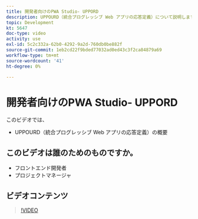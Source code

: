 ```yaml
---
title: 開発者向けのPWA Studio- UPPORD
description: UPPOURD（統合プログレッシブ Web アプリの応答定義）について説明します。
topic: Development
kt: 5647
doc-type: video
activity: use
exl-id: 5c2c332a-62b0-4292-9a2d-760db0be882f
source-git-commit: 1eb2cd22f9bded77032ad0ed43c3f2ca84879a69
workflow-type: tm+mt
source-wordcount: '41'
ht-degree: 0%

---
```


# 開発者向けのPWA Studio- UPPORD

このビデオでは、

- UPPOURD（統合プログレッシブ Web アプリの応答定義）の概要

## このビデオは誰のためのものですか。

- フロントエンド開発者
- プロジェクトマネージャ

## ビデオコンテンツ

>[!VIDEO](https://video.tv.adobe.com/v/35718?quality=12&learn=on)
